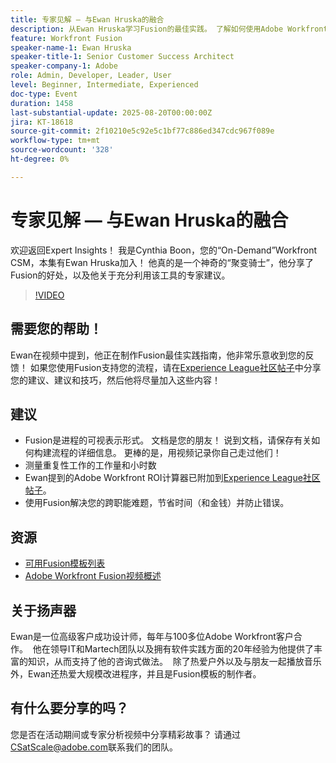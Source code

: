 ```yaml
---
title: 专家见解 — 与Ewan Hruska的融合
description: 从Ewan Hruska学习Fusion的最佳实践。 了解如何使用Adobe Workfront Fusion记录、优化和扩展工作流以提高效率。
feature: Workfront Fusion
speaker-name-1: Ewan Hruska
speaker-title-1: Senior Customer Success Architect
speaker-company-1: Adobe
role: Admin, Developer, Leader, User
level: Beginner, Intermediate, Experienced
doc-type: Event
duration: 1458
last-substantial-update: 2025-08-20T00:00:00Z
jira: KT-18618
source-git-commit: 2f10210e5c92e5c1bf77c886ed347cdc967f089e
workflow-type: tm+mt
source-wordcount: '328'
ht-degree: 0%

---
```



# 专家见解 — 与Ewan Hruska的融合

欢迎返回Expert Insights！  我是Cynthia Boon，您的“On-Demand”Workfront CSM，本集有Ewan Hruska加入！ 他真的是一个神奇的“聚变骑士”，他分享了Fusion的好处，以及他关于充分利用该工具的专家建议。

>[!VIDEO](https://video.tv.adobe.com/v/3469896/?learn=on&enablevpops)

## 需要您的帮助！

Ewan在视频中提到，他正在制作Fusion最佳实践指南，他非常乐意收到您的反馈！  如果您使用Fusion支持您的流程，请在[Experience League社区帖子](https://experienceleaguecommunities.adobe.com/t5/workfront-discussions/video-february-2024-workfront-expert-insights-fusion-with-ewan/td-p/657114)中分享您的建议、建议和技巧，然后他将尽量加入这些内容！

## 建议

* Fusion是进程的可视表示形式。 文档是您的朋友！ 说到文档，请保存有关如何构建流程的详细信息。  更棒的是，用视频记录你自己走过他们！
* 测量重复性工作的工作量和小时数
* Ewan提到的Adobe Workfront ROI计算器已附加到[Experience League社区帖子](https://experienceleaguecommunities.adobe.com/t5/workfront-discussions/video-february-2024-workfront-expert-insights-fusion-with-ewan/td-p/657114)。
* 使用Fusion解决您的跨职能难题，节省时间（和金钱）并防止错误。

## 资源

* [可用Fusion模板列表](https://experienceleague.adobe.com/docs/workfront/using/adobe-workfront-fusion/scenarios-in-fusion/fusion-scenario-templates/currently-available-fusion-templates.html?lang=zh-Hans)
* [Adobe Workfront Fusion视频概述](https://experienceleague.adobe.com/docs/workfront/using/adobe-workfront-fusion/get-started-with-workfront-fusion/fusion-basics-videos.html?lang=zh-Hans)

## 关于扬声器

Ewan是一位高级客户成功设计师，每年与100多位Adobe Workfront客户合作。  他在领导IT和Martech团队以及拥有软件实践方面的20年经验为他提供了丰富的知识，从而支持了他的咨询式做法。  除了热爱户外以及与朋友一起播放音乐外，Ewan还热爱大规模改进程序，并且是Fusion模板的制作者。

## 有什么要分享的吗？

您是否在活动期间或专家分析视频中分享精彩故事？ 请通过[CSatScale@adobe.com](mailto:CSatScale@adobe.com)联系我们的团队。
